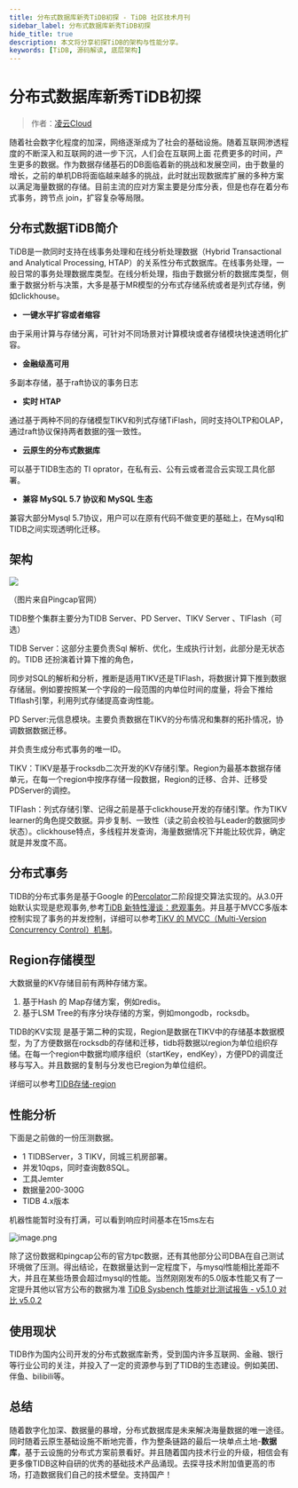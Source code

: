 ```yaml
---
title: 分布式数据库新秀TiDB初探 - TiDB 社区技术月刊
sidebar_label: 分布式数据库新秀TiDB初探
hide_title: true
description: 本文将分享初探TiDB的架构与性能分享。
keywords: [TiDB, 源码解读, 底层架构]
---
```


# 分布式数据库新秀TiDB初探

> 作者：[凌云Cloud](https://tidb.net/u/%E5%87%8C%E4%BA%91Cloud/answer)

随着社会数字化程度的加深，网络逐渐成为了社会的基础设施。随着互联网渗透程度的不断深入和互联网的进一步下沉，人们会在互联网上面 花费更多的时间，产生更多的数据。作为数据存储基石的DB面临着新的挑战和发展空间，由于数量的增长，之前的单机DB将面临越来越多的挑战，此时就出现数据库扩展的多种方案以满足海量数据的存储。目前主流的应对方案主要是分库分表，但是也存在着分布式事务，跨节点 join，扩容复杂等局限。

## 分布式数据TiDB简介

TiDB是一款同时支持在线事务处理和在线分析处理数据（Hybrid Transactional and Analytical Processing, HTAP）的关系性分布式数据库。在线事务处理，一般日常的事务处理数据库类型。在线分析处理，指由于数据分析的数据库类型，侧重于数据分析与决策，大多是基于MR模型的分布式存储系统或者是列式存储，例如clickhouse。

- **一键水平扩容或者缩容**

由于采用计算与存储分离，可针对不同场景对计算模块或者存储模块快速透明化扩容。

- **金融级高可用**

多副本存储，基于raft协议的事务日志

- **实时 HTAP**

通过基于两种不同的存储模型TIKV和列式存储TiFlash，同时支持OLTP和OLAP，通过raft协议保持两者数据的强一致性。

- **云原生的分布式数据库**

可以基于TIDB生态的 TI oprator，在私有云、公有云或者混合云实现工具化部署。

- **兼容 MySQL 5.7 协议和 MySQL 生态**

兼容大部分Mysql 5.7协议，用户可以在原有代码不做变更的基础上，在Mysql和TIDB之间实现透明化迁移。

## 架构

![](https://tidb-blog.oss-cn-beijing.aliyuncs.com/media/1627297463608-fd6faedf-71a1-40a4-ab61-bbaeed104f64-1668044417406.png)

（图片来自Pingcap官网）

TIDB整个集群主要分为TIDB Server、PD Server、TIKV Server 、TIFlash（可选）

TIDB Server：这部分主要负责Sql 解析、优化，生成执行计划，此部分是无状态的。TIDB 还扮演着计算下推的角色，

同步对SQL的解析和分析，推断是适用TIKV还是TIFlash，将数据计算下推到数据存储层。例如要按照某一个字段的一段范围的内单位时间的度量，将会下推给TIflash引擎，利用列式存储提高查询性能。

PD Server:元信息模块。主要负责数据在TIKV的分布情况和集群的拓扑情况，协调数据数据迁移。

并负责生成分布式事务的唯一ID。

TIKV：TIKV是基于rocksdb二次开发的KV存储引擎。Region为最基本数据存储单元，在每一个region中按序存储一段数据，Region的迁移、合并、迁移受PDServer的调控。

TIFlash：列式存储引擎、记得之前是基于clickhouse开发的存储引擎。作为TIKV learner的角色提交数据。异步复制、一致性（读之前会校验与Leader的数据同步状态）。clickhouse特点，多线程并发查询，海量数据情况下并能比较优异，确定就是并发度不高。

## 分布式事务

TIDB的分布式事务是基于Google 的[Percolator](https://research.google.com/pubs/pub36726.html)二阶段提交算法实现的。从3.0开始默认实现是悲观事务,参考[TiDB 新特性漫谈：悲观事务](https://pingcap.com/blog-cn/pessimistic-transaction-the-new-features-of-tidb)。并且基于MVCC多版本控制实现了事务的并发控制，详细可以参考[TiKV 的 MVCC（Multi-Version Concurrency Control）机制](https://pingcap.com/blog-cn/mvcc-in-tikv)。

## Region存储模型

大数据量的KV存储目前有两种存储方案。

1. 基于Hash 的 Map存储方案，例如redis。
2. 基于LSM Tree的有序分块存储的方案，例如mongodb，rocksdb。

TIDB的KV实现 是基于第二种的实现，Region是数据在TIKV中的存储基本数据模型，为了方便数据在rocksdb的存储和迁移，tidb将数据以region为单位组织存储。在每一个region中数据均顺序组织（startKey，endKey），方便PD的调度迁移与写入。并且数据的复制与分发也已region为单位组织。

详细可以参考[TIDB存储-region](https://docs.pingcap.com/zh/tidb/stable/tidb-storage#region)

## 性能分析

下面是之前做的一份压测数据。

- 1 TIDBServer，3 TIKV，同城三机房部署。
- 并发10qps，同时查询数8SQL。
- 工具Jemter
- 数据量200-300G
- TIDB 4.x版本

机器性能暂时没有打满，可以看到响应时间基本在15ms左右

![image.png](https://tidb-blog.oss-cn-beijing.aliyuncs.com/media/1627308400875-deb51b7b-f14d-4427-bb08-7af176304de3-1668044488648.png)

除了这份数据和pingcap公布的官方tpc数据，还有其他部分公司DBA在自己测试环境做了压测。得出结论，在数据量达到一定程度下，与mysql性能相比差距不大，并且在某些场景会超过mysql的性能。当然刚刚发布的5.0版本性能又有了一定提升其他以官方公布的数据为准 [TiDB Sysbench 性能对比测试报告 - v5.1.0 对比 v5.0.2](https://docs.pingcap.com/zh/tidb/stable/benchmark-sysbench-v5.1.0-vs-v5.0.2)

## 使用现状

TIDB作为国内公司开发的分布式数据库新秀，受到国内许多互联网、金融、银行等行业公司的关注，并投入了一定的资源参与到了TIDB的生态建设。例如美团、伴鱼、bilibili等。

## 总结

随着数字化加深、数据量的暴增，分布式数据库是未来解决海量数据的唯一途径。同时随着云原生基础设施不断地完善，作为整条链路的最后一块单点土地-**数据库**，基于云设施的分布式方案前景看好。并且随着国内技术行业的升级，相信会有更多像TIDB这种自研的优秀的基础技术产品涌现。去探寻技术附加值更高的市场，打造数据我们自己的技术壁垒。支持国产！
